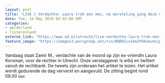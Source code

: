 ```yaml
---
layout: post
title: "LIVE | Verdachte: Laura trok een mes, na worsteling ging deze door haar slagader"
date: Tue, 14 May 2019 04:55:00 GMT
categories: 
- gelderland 
- rivierenland 
externe_link: "https://www.ad.nl/utrecht/live-verdachte-laura-trok-een-mes-na-worsteling-ging-deze-door-haar-slagader~a0750434/"
feature_image: "https://images3.persgroep.net/rcs/BQRDlLsS4e2PkKoeunojpKCiMX4/diocontent/148325668/_fitwidth/400/?appId=21791a8992982cd8da851550a453bd7f&quality=0.7"
---
```


Vandaag staat Zamir M., verdachte van de moord op zijn ex-vriendin Laura Korsman, voor de rechter in Utrecht. Onze verslaggever is erbij en twittert vanuit de rechtbank. De tweets zijn onderaan het artikel te lezen. Het artikel wordt gedurende de dag ververst en aangevuld. De zitting begint rond 09.00 uur.
